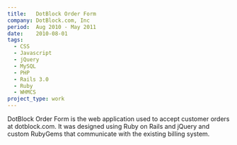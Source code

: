 ```yaml
---
title:   DotBlock Order Form
company: DotBlock.com, Inc
period:  Aug 2010 - May 2011
date:    2010-08-01
tags:
  - CSS
  - Javascript
  - jQuery
  - MySQL
  - PHP
  - Rails 3.0
  - Ruby
  - WHMCS
project_type: work
---
```


DotBlock Order Form is the web application used to accept customer orders at
dotblock.com. It was designed using Ruby on Rails and jQuery and custom
RubyGems that communicate with the existing billing system.
